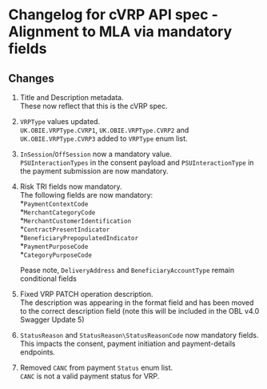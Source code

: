 # Changelog for cVRP API spec - Alignment to MLA via mandatory fields

## Changes

1. Title and Description metadata.  
    These now reflect that this is the cVRP spec.
2. `VRPType` values updated.  
    `UK.OBIE.VRPType.CVRP1`, `UK.OBIE.VRPType.CVRP2` and `UK.OBIE.VRPType.CVRP3` added to `VRPType` enum list.
3. `InSession`/`OffSession` now a mandatory value.  
    `PSUInteractionTypes` in the consent payload and `PSUInteractionType` in the payment submission are now mandatory.
4. Risk TRI fields now mandatory.  
    The following fields are now mandatory:  
        *`PaymentContextCode`  
        *`MerchantCategoryCode`  
        *`MerchantCustomerIdentification`  
        *`ContractPresentIndicator`  
        *`BeneficiaryPrepopulatedIndicator`  
        *`PaymentPurposeCode`  
        *`CategoryPurposeCode`  

    Pease note, `DeliveryAddress` and `BeneficiaryAccountType` remain conditional fields
5. Fixed VRP PATCH operation description.  
    The description was appearing in the format field and has been moved to the correct description field (note this will be included in the OBL v4.0 Swagger Update 5)
6. `StatusReason` and `StatusReason\StatusReasonCode` now mandatory fields.  
    This impacts the consent, payment initiation and payment-details endpoints.
7. Removed `CANC` from payment `Status` enum list.  
    `CANC` is not a valid payment status for VRP.
